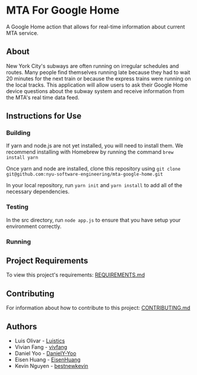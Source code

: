 # MTA For Google Home

A Google Home action that allows for real-time information about current MTA service.

## About

New York City's subways are often running on irregular schedules and routes. Many people find themselves running late because they had to wait 20 minutes for the next train or because the express trains were running on the local tracks. This application will allow users to ask their Google Home device questions about the subway system and receive information from the MTA's real time data feed.

## Instructions for Use

### Building

If yarn and node.js are not yet installed, you will need to install them. We recommend installing with Homebrew by running the command `brew install yarn`

Once yarn and node are installed, clone this repository using `git clone git@github.com:nyu-software-engineering/mta-google-home.git`

In your local repository, run `yarn init` and `yarn install` to add all of the necessary dependencies.

### Testing

In the src directory, run `node app.js` to ensure that you have setup your environment correctly.

### Running

## Project Requirements

To view this project's requirements: [REQUIREMENTS.md](https://github.com/nyu-software-engineering/mta-google-home/blob/master/public/REQUIREMENTS.md)

## Contributing

For information about how to contribute to this project: [CONTRIBUTING.md](https://github.com/nyu-software-engineering/mta-google-home/blob/master/public/CONTRIBUTING.md)

## Authors

- Luis Olivar - [Luistics](https://github.com/Luistics)
- Vivian Fang - [vivfang](https://github.com/vivfang)
- Daniel Yoo - [DanielY-Yoo](https://github.com/DanielY-Yoo)
- Eisen Huang - [EisenHuang](https://github.com/EisenHuang)
- Kevin Nguyen - [bestnewkevin](https://github.com/bestnewkevin)
